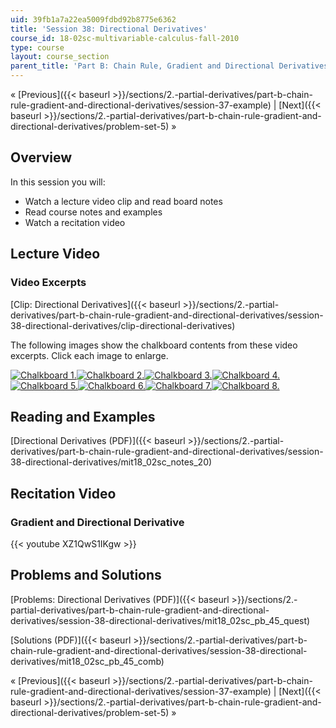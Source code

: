 ```yaml
---
uid: 39fb1a7a22ea5009fdbd92b8775e6362
title: 'Session 38: Directional Derivatives'
course_id: 18-02sc-multivariable-calculus-fall-2010
type: course
layout: course_section
parent_title: 'Part B: Chain Rule, Gradient and Directional Derivatives'
---
```


« [Previous]({{< baseurl >}}/sections/2.-partial-derivatives/part-b-chain-rule-gradient-and-directional-derivatives/session-37-example) | [Next]({{< baseurl >}}/sections/2.-partial-derivatives/part-b-chain-rule-gradient-and-directional-derivatives/problem-set-5) »

Overview
--------

In this session you will:

*   Watch a lecture video clip and read board notes
*   Read course notes and examples
*   Watch a recitation video

Lecture Video
-------------

### Video Excerpts

[Clip: Directional Derivatives]({{< baseurl >}}/sections/2.-partial-derivatives/part-b-chain-rule-gradient-and-directional-derivatives/session-38-directional-derivatives/clip-directional-derivatives)

The following images show the chalkboard contents from these video excerpts. Click each image to enlarge.

[![Chalkboard 1.](https://open-learning-course-data-production.s3.amazonaws.com/18-02sc-multivariable-calculus-fall-2010/4746a42d38a56d6de62fbce8f1586e9c_MIT18_02SC_L12Brds_14a.png)](https://open-learning-course-data-production.s3.amazonaws.com/18-02sc-multivariable-calculus-fall-2010/e4e43cc58c679f1e9b5b94611b87c9e5_MIT18_02SC_L12Brds_14.png "Open in a new window.")[![Chalkboard 2.](https://open-learning-course-data-production.s3.amazonaws.com/18-02sc-multivariable-calculus-fall-2010/ebf5e209457400c681df64ebda17171e_MIT18_02SC_L12Brds_15a.png)](https://open-learning-course-data-production.s3.amazonaws.com/18-02sc-multivariable-calculus-fall-2010/b252ef83c848cbdd91d26632db26d7c5_MIT18_02SC_L12Brds_15.png "Open in a new window.")[![Chalkboard 3.](https://open-learning-course-data-production.s3.amazonaws.com/18-02sc-multivariable-calculus-fall-2010/807c1bf335837bf92991fb6c02ec31cb_MIT18_02SC_L12Brds_16a.png)](https://open-learning-course-data-production.s3.amazonaws.com/18-02sc-multivariable-calculus-fall-2010/2129ea2a9bd4db4c69ed5e338eae644b_MIT18_02SC_L12Brds_16.png "Open in a new window.")[![Chalkboard 4.](https://open-learning-course-data-production.s3.amazonaws.com/18-02sc-multivariable-calculus-fall-2010/87ed36dc1bcbcbea2dd3963d6b6b1e10_MIT18_02SC_L12Brds_17a.png)](https://open-learning-course-data-production.s3.amazonaws.com/18-02sc-multivariable-calculus-fall-2010/c04d3c160dba8b32a73a2a4bed23f38f_MIT18_02SC_L12Brds_17.png "Open in a new window.")  
[![Chalkboard 5.](https://open-learning-course-data-production.s3.amazonaws.com/18-02sc-multivariable-calculus-fall-2010/808c895ae58bba0e0d8442833402d420_MIT18_02SC_L12Brds_18a.png)](https://open-learning-course-data-production.s3.amazonaws.com/18-02sc-multivariable-calculus-fall-2010/26c38b51db69d4e2bcd0f56b95c53032_MIT18_02SC_L12Brds_18.png "Open in a new window.")[![Chalkboard 6.](https://open-learning-course-data-production.s3.amazonaws.com/18-02sc-multivariable-calculus-fall-2010/4999b016b34cf64a66f02276b8f93569_MIT18_02SC_L12Brds_19a.png)](https://open-learning-course-data-production.s3.amazonaws.com/18-02sc-multivariable-calculus-fall-2010/3e1e4fa46a6d70907a4568d72e72f0b9_MIT18_02SC_L12Brds_19.png "Open in a new window.")[![Chalkboard 7.](https://open-learning-course-data-production.s3.amazonaws.com/18-02sc-multivariable-calculus-fall-2010/2813895f5f8f96aba3cc58d3c74b7123_MIT18_02SC_L12Brds_20a.png)](https://open-learning-course-data-production.s3.amazonaws.com/18-02sc-multivariable-calculus-fall-2010/a9354dc9cd2ddc3ae32da67a23bf111b_MIT18_02SC_L12Brds_20.png "Open in a new window.")[![Chalkboard 8.](https://open-learning-course-data-production.s3.amazonaws.com/18-02sc-multivariable-calculus-fall-2010/0eddc6b9aab9458f1745287b6c17cce3_MIT18_02SC_L12Brds_21a.png)](https://open-learning-course-data-production.s3.amazonaws.com/18-02sc-multivariable-calculus-fall-2010/fc1f0d6b4987ed268d0ddf55c52c44eb_MIT18_02SC_L12Brds_21.png "Open in a new window.")

Reading and Examples
--------------------

[Directional Derivatives (PDF)]({{< baseurl >}}/sections/2.-partial-derivatives/part-b-chain-rule-gradient-and-directional-derivatives/session-38-directional-derivatives/mit18_02sc_notes_20)

Recitation Video
----------------

### Gradient and Directional Derivative

{{< youtube XZ1QwS1IKgw >}}

Problems and Solutions
----------------------

[Problems: Directional Derivatives (PDF)]({{< baseurl >}}/sections/2.-partial-derivatives/part-b-chain-rule-gradient-and-directional-derivatives/session-38-directional-derivatives/mit18_02sc_pb_45_quest)

[Solutions (PDF)]({{< baseurl >}}/sections/2.-partial-derivatives/part-b-chain-rule-gradient-and-directional-derivatives/session-38-directional-derivatives/mit18_02sc_pb_45_comb)

« [Previous]({{< baseurl >}}/sections/2.-partial-derivatives/part-b-chain-rule-gradient-and-directional-derivatives/session-37-example) | [Next]({{< baseurl >}}/sections/2.-partial-derivatives/part-b-chain-rule-gradient-and-directional-derivatives/problem-set-5) »